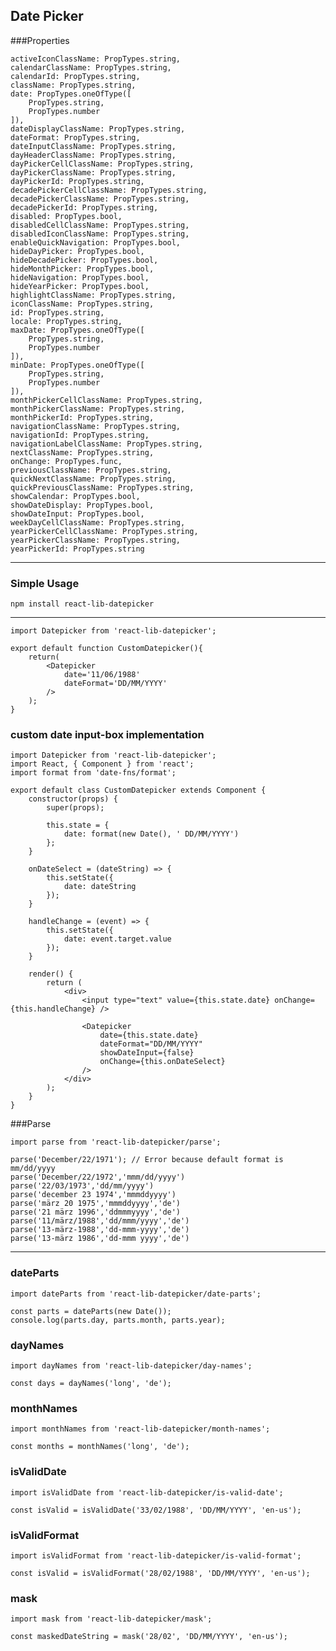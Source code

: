 ## Date Picker 

###Properties

    activeIconClassName: PropTypes.string,
    calendarClassName: PropTypes.string,
    calendarId: PropTypes.string,
    className: PropTypes.string,
    date: PropTypes.oneOfType([
        PropTypes.string,
        PropTypes.number
    ]),
    dateDisplayClassName: PropTypes.string,
    dateFormat: PropTypes.string,
    dateInputClassName: PropTypes.string,
    dayHeaderClassName: PropTypes.string,
    dayPickerCellClassName: PropTypes.string,
    dayPickerClassName: PropTypes.string,
    dayPickerId: PropTypes.string,
    decadePickerCellClassName: PropTypes.string,
    decadePickerClassName: PropTypes.string,
    decadePickerId: PropTypes.string,
    disabled: PropTypes.bool,
    disabledCellClassName: PropTypes.string,
    disabledIconClassName: PropTypes.string,
    enableQuickNavigation: PropTypes.bool,
    hideDayPicker: PropTypes.bool,
    hideDecadePicker: PropTypes.bool,
    hideMonthPicker: PropTypes.bool,
    hideNavigation: PropTypes.bool,
    hideYearPicker: PropTypes.bool,
    highlightClassName: PropTypes.string,
    iconClassName: PropTypes.string,
    id: PropTypes.string,
    locale: PropTypes.string,
    maxDate: PropTypes.oneOfType([
        PropTypes.string,
        PropTypes.number
    ]),
    minDate: PropTypes.oneOfType([
        PropTypes.string,
        PropTypes.number
    ]),
    monthPickerCellClassName: PropTypes.string,
    monthPickerClassName: PropTypes.string,
    monthPickerId: PropTypes.string,
    navigationClassName: PropTypes.string,
    navigationId: PropTypes.string,
    navigationLabelClassName: PropTypes.string,
    nextClassName: PropTypes.string,
    onChange: PropTypes.func,
    previousClassName: PropTypes.string,
    quickNextClassName: PropTypes.string,
    quickPreviousClassName: PropTypes.string,
    showCalendar: PropTypes.bool,
    showDateDisplay: PropTypes.bool,
    showDateInput: PropTypes.bool,
    weekDayCellClassName: PropTypes.string,
    yearPickerCellClassName: PropTypes.string,
    yearPickerClassName: PropTypes.string,
    yearPickerId: PropTypes.string

----

### Simple Usage
    npm install react-lib-datepicker

----

    import Datepicker from 'react-lib-datepicker';
    
    export default function CustomDatepicker(){
        return(
            <Datepicker
                date='11/06/1988'
                dateFormat='DD/MM/YYYY'
            />
        );
    }

### custom date input-box implementation
    

    import Datepicker from 'react-lib-datepicker';
    import React, { Component } from 'react';
    import format from 'date-fns/format';

    export default class CustomDatepicker extends Component {
        constructor(props) {
            super(props);

            this.state = {
                date: format(new Date(), ' DD/MM/YYYY')
            };
        }

        onDateSelect = (dateString) => {
            this.setState({
                date: dateString
            });
        }

        handleChange = (event) => {
            this.setState({
                date: event.target.value
            });
        }

        render() {
            return (
                <div>
                    <input type="text" value={this.state.date} onChange={this.handleChange} />

                    <Datepicker
                        date={this.state.date}
                        dateFormat="DD/MM/YYYY"
                        showDateInput={false}
                        onChange={this.onDateSelect}
                    />
                </div>
            );
        }
    }


###Parse

    import parse from 'react-lib-datepicker/parse';
    
    parse('December/22/1971'); // Error because default format is mm/dd/yyyy
    parse('December/22/1972','mmm/dd/yyyy')
    parse('22/03/1973','dd/mm/yyyy')
    parse('december 23 1974','mmmddyyyy')
    parse('märz 20 1975','mmmddyyyy','de')
    parse('21 märz 1996','ddmmmyyyy','de')
    parse('11/märz/1988','dd/mmm/yyyy','de')
    parse('13-märz-1988','dd-mmm-yyyy','de')
    parse('13-märz 1986','dd-mmm yyyy','de')

----
### dateParts
    import dateParts from 'react-lib-datepicker/date-parts';

    const parts = dateParts(new Date());
    console.log(parts.day, parts.month, parts.year);

### dayNames
    import dayNames from 'react-lib-datepicker/day-names';

    const days = dayNames('long', 'de');


### monthNames
    import monthNames from 'react-lib-datepicker/month-names';

    const months = monthNames('long', 'de');

### isValidDate
    import isValidDate from 'react-lib-datepicker/is-valid-date';

    const isValid = isValidDate('33/02/1988', 'DD/MM/YYYY', 'en-us');


### isValidFormat
    import isValidFormat from 'react-lib-datepicker/is-valid-format';

    const isValid = isValidFormat('28/02/1988', 'DD/MM/YYYY', 'en-us');  

### mask
    import mask from 'react-lib-datepicker/mask';

    const maskedDateString = mask('28/02', 'DD/MM/YYYY', 'en-us');  


